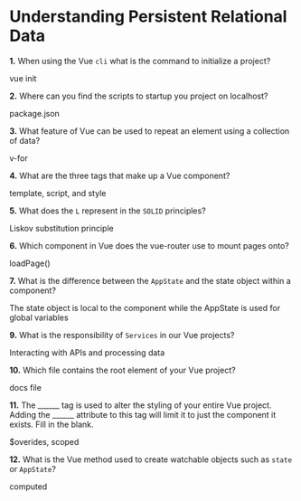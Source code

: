 # Understanding Persistent Relational Data

**1.** When using the Vue `cli` what is the command to initialize a project?

vue init

**2.** Where can you find the scripts to startup you project on localhost?

package.json

**3.** What feature of Vue can be used to repeat an element using a collection of data?

v-for

**4.** What are the three tags that make up a Vue component?

template, script, and style

**5.** What does the `L` represent in the `SOLID` principles?

Liskov substitution principle

**6.** Which component in Vue does the vue-router use to mount pages onto?

loadPage()

**7.** What is the difference between the `AppState` and the state object within a component?

The state object is local to the component while the AppState is used for global variables

**9.** What is the responsibility of `Services` in our Vue projects?

Interacting with APIs and processing data

**10.** Which file contains the root element of your Vue project?

docs file

**11.** The ______ tag is used to alter the styling of your entire Vue project.  Adding the ______ attribute to this tag will limit it to just the component it exists.  Fill in the blank.

$overides, scoped

**12.** What is the Vue method used to create watchable objects such as `state` or `AppState`?

computed